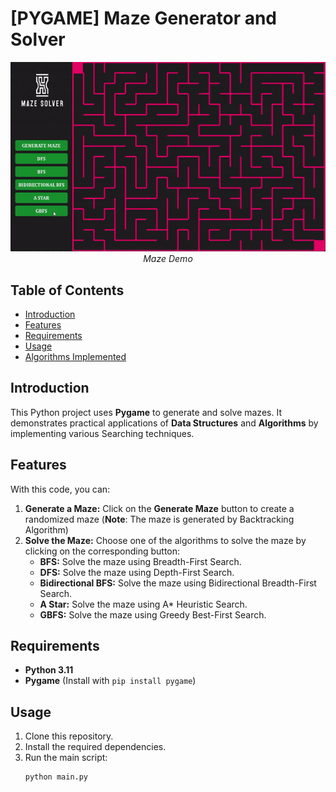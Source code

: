 # [PYGAME] Maze Generator and Solver

<p align="center">
  <img src="demo/maze.gif" width=600><br/>
  <i>Maze Demo</i>
</p>

## Table of Contents
- [Introduction](#introduction)
- [Features](#features)
- [Requirements](#requirements)
- [Usage](#usage)
- [Algorithms Implemented](#algorithms-implemented)

## Introduction
This Python project uses **Pygame** to generate and solve mazes. It demonstrates practical applications of **Data Structures** and **Algorithms** by implementing various Searching techniques.

## Features
With this code, you can:
1. **Generate a Maze:** Click on the **Generate Maze** button to create a randomized maze (**Note**: The maze is generated by Backtracking Algorithm)
2. **Solve the Maze:** Choose one of the algorithms to solve the maze by clicking on the corresponding button:
   - **BFS:** Solve the maze using Breadth-First Search.
   - **DFS:** Solve the maze using Depth-First Search.
   - **Bidirectional BFS:** Solve the maze using Bidirectional Breadth-First Search.
   - **A Star:** Solve the maze using A* Heuristic Search.
   - **GBFS:** Solve the maze using Greedy Best-First Search.

## Requirements
- **Python 3.11**
- **Pygame** (Install with `pip install pygame`)

## Usage
1. Clone this repository.
2. Install the required dependencies.
3. Run the main script:
   ```bash
   python main.py
